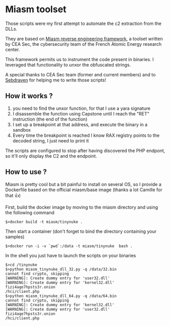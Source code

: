 # Miasm toolset

Those scripts were my first attempt to automate the c2 extraction from the DLLs.

They are based on [Miasm reverse engineering framework](https://github.com/cea-sec/miasm), a toolset written by CEA Sec, the cybersecurity team of the French Atomic Energy research center.

This framework permits us to instrument the code present in binaries. I leveraged that functionality to unxor the obfuscated strings.

A special thanks to CEA Sec team (former and current members) and to [Sebdraven](https://twitter.com/sebdraven) for helping me to write those scripts!

## How it works ?

1. you need to find the unxor function, for that I use a yara signature
2. I disassemble the function using Capstone until I reach the "RET" instruction (the end of the function)
3. I set up a breakpoint at that address, and execute the binary in a sandbox
4. Every time the breakpoint is reached I know RAX registry points to the decoded string, I just need to print it

The scripts are configured to stop after having discovered the PHP endpont, so it'll only display the C2 and the endpoint.

## How to use ?

Miasm is pretty cool but a bit painful to install on several OS, so I provide a Dockerfile based on the official miasm/base image (thanks a lot Camille for that 👍️)

First, build the docker image by moving to the miasm directory and using the following command

```
$>docker build -t miasm/tinynuke .
```

Then start a container (don't forget to bind the directory containing your samples)

```
$>docker run -i -v `pwd`:/data -t miasm/tinynuke  bash .
```

In the shell you just have to launch the scripts on your binaries

```
$>cd /tinynuke
$>python miasm_tinynuke_dll_32.py -q /data/32.bin 
cannot find crypto, skipping
[WARNING]: Create dummy entry for 'user32.dll'
[WARNING]: Create dummy entry for 'kernel32.dll'
fizi4aqe7hpsts3r.onion
/hci/client.php
$>python miasm_tinynuke_dll_64.py -q /data/64.bin 
cannot find crypto, skipping
[WARNING]: Create dummy entry for 'kernel32.dll'
[WARNING]: Create dummy entry for 'user32.dll'
fizi4aqe7hpsts3r.onion
/hci/client.php
```
